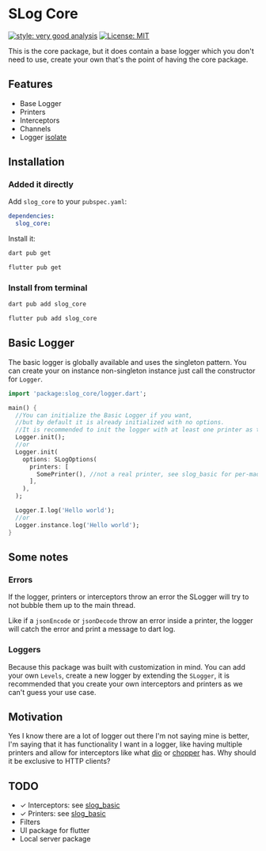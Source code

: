 # SLog Core

[![style: very good analysis][very_good_analysis_badge]][very_good_analysis_link]
[![License: MIT][license_badge]][license_link]

This is the core package, but it does contain a base logger which you don't need to use, create your own that's the
point of having the core package.

## Features

- Base Logger
- Printers
- Interceptors
- Channels
- Logger [isolate](https://dart.dev/guides/language/concurrency)

## Installation

### Added it directly

Add `slog_core` to your `pubspec.yaml`:

```yaml
dependencies:
  slog_core:
```

Install it:

```sh
dart pub get
```

```sh
flutter pub get
```

### Install from terminal

```sh
dart pub add slog_core
```

```sh
flutter pub add slog_core
```

## Basic Logger

The basic logger is globally available and uses the singleton pattern. You can create your on instance non-singleton
instance just call the constructor for `Logger`.

```dart
import 'package:slog_core/logger.dart';

main() {
  //You can initialize the Basic Logger if you want,
  //but by default it is already initialized with no options.
  //It is recommended to init the logger with at least one printer as there is no printer by default.
  Logger.init();
  //or
  Logger.init(
    options: SLogOptions(
      printers: [
        SomePrinter(), //not a real printer, see slog_basic for per-made printers
      ],
    ),
  );

  Logger.I.log('Hello world');
  //or
  Logger.instance.log('Hello world');
}
```

## Some notes

### Errors

If the logger, printers or interceptors throw an error the SLogger will try to not bubble them up to the main thread.

Like if a `jsonEncode` or `jsonDecode` throw an error inside a printer, the logger will catch the error and print a
message to dart log.

### Loggers

Because this package was built with customization in mind. You can add your own `Levels`, create a new logger by
extending the `SLogger`, it is recommended that you create your own interceptors and printers as we can't guess your use
case.

## Motivation

Yes I know there are a lot of logger out there I'm not saying mine is better, I'm saying that it has functionality I
want in a logger, like having multiple printers and allow for interceptors like what [dio](https://pub.dev/packages/dio)
or [chopper](https://pub.dev/packages/chopper) has. Why should it be exclusive to HTTP clients?

## TODO

- ✓ Interceptors: see [slog_basic][slog_basic_repo]
- ✓ Printers: see [slog_basic][slog_basic_repo]
- Filters
- UI package for flutter
- Local server package

[slog_basic_repo]: https://github.com/SeanfvdM/slog/tree/main/packages/slog_basic

[dart_install_link]: https://dart.dev/get-dart

[github_actions_link]: https://docs.github.com/en/actions/learn-github-actions

[license_badge]: https://img.shields.io/badge/license-MIT-blue.svg

[license_link]: https://opensource.org/licenses/MIT

[logo_black]: https://raw.githubusercontent.com/VGVentures/very_good_brand/main/styles/README/vgv_logo_black.png#gh-light-mode-only

[logo_white]: https://raw.githubusercontent.com/VGVentures/very_good_brand/main/styles/README/vgv_logo_white.png#gh-dark-mode-only

[mason_link]: https://github.com/felangel/mason

[very_good_analysis_badge]: https://img.shields.io/badge/style-very_good_analysis-B22C89.svg

[very_good_analysis_link]: https://pub.dev/packages/very_good_analysis

[very_good_coverage_link]: https://github.com/marketplace/actions/very-good-coverage

[very_good_ventures_link]: https://verygood.ventures

[very_good_ventures_link_light]: https://verygood.ventures#gh-light-mode-only

[very_good_ventures_link_dark]: https://verygood.ventures#gh-dark-mode-only

[very_good_workflows_link]: https://github.com/VeryGoodOpenSource/very_good_workflows

